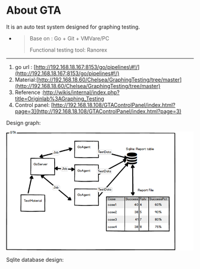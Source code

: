 # About GTA

It is an auto test system designed for graphing testing.

* > Base on : Go + Git + VMVare/PC
  >
  > Functional testing tool: Ranorex

---

1. go url : [http://192.168.18.167:8153/go/pipelines\#!/](http://192.168.18.167:8153/go/pipelines#!/)
2. Material:[http://192.168.18.60/Chelsea/GraphingTesting/tree/master](http://192.168.18.60/Chelsea/GraphingTesting/tree/master)
3. Reference :[http://wikis/internal/index.php?title=Originlab%3AGraphing\_Testing](http://wikis/internal/index.php?title=Originlab%3AGraphing_Testing)
4. Control panel: [http://192.168.18.108/GTAControlPanel/index.html?page=3](http://192.168.18.108/GTAControlPanel/index.html?page=3)



Design graph:

![](/assets/gtade.png)



Sqlite database design:



